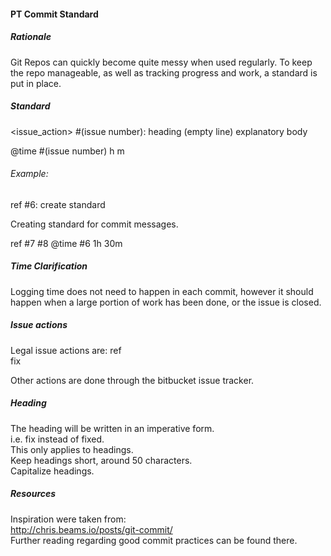 #### PT Commit Standard  
##### Rationale  
Git Repos can quickly become quite messy when used regularly.
To keep the repo manageable, as well as tracking progress and work, a standard is put in place.  

##### Standard
<issue_action> #(issue number): heading
(empty line)
explanatory body

<footer>
<time_logging> @time #(issue number) <hours>h <minutes>m

###### Example:
ref #6: create standard

Creating standard for commit messages.  

ref #7 #8
@time #6 1h 30m

##### Time Clarification
Logging time does not need to happen in each commit,
however it should happen when a large portion of work has been done,
or the issue is closed.

##### Issue actions
Legal issue actions are:
ref  
fix

Other actions are done through the bitbucket issue tracker.

##### Heading
The heading will be written in an imperative form.  
i.e. fix instead of fixed.  
This only applies to headings.  
Keep headings short, around 50 characters.  
Capitalize headings.  

##### Resources
Inspiration were taken from:  
http://chris.beams.io/posts/git-commit/  
Further reading regarding good commit practices can be found there.